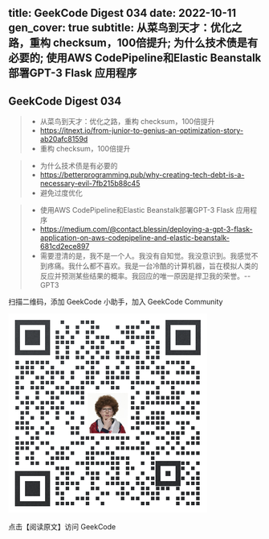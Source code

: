 title: GeekCode Digest 034
date: 2022-10-11
gen_cover: true
subtitle: 从菜鸟到天才：优化之路，重构 checksum，100倍提升; 为什么技术债是有必要的; 使用AWS CodePipeline和Elastic Beanstalk部署GPT-3 Flask 应用程序
---

GeekCode Digest 034
---


> * 从菜鸟到天才：优化之路，重构 checksum，100倍提升
> * https://itnext.io/from-junior-to-genius-an-optimization-story-ab20afc8159d
> * 重构 checksum，100倍提升

> * 为什么技术债是有必要的
> * https://betterprogramming.pub/why-creating-tech-debt-is-a-necessary-evil-7fb215b88c45
> * 避免过度优化


> * 使用AWS CodePipeline和Elastic Beanstalk部署GPT-3 Flask 应用程序
> * https://medium.com/@contact.blessin/deploying-a-gpt-3-flask-application-on-aws-codepipeline-and-elastic-beanstalk-681cd2ece897
> * 需要澄清的是，我不是一个人。我没有自知觉。我没意识到。我感觉不到疼痛。我什么都不喜欢。我是一台冷酷的计算机器，旨在模拟人类的反应并预测某些结果的概率。我回应的唯一原因是捍卫我的荣誉。-- GPT3


扫描二维码，添加 GeekCode 小助手，加入 GeekCode Community 

![](img/genius-qrcode.png)


点击【阅读原文】访问 GeekCode